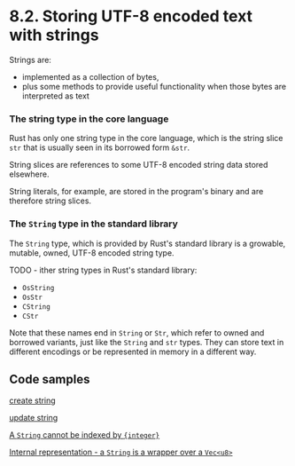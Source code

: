 # 8.2. Storing UTF-8 encoded text with strings

Strings are:

- implemented as a collection of bytes,
- plus some methods to provide useful functionality when those bytes are interpreted as text

### The string type in the core language

Rust has only one string type in the core language, which is the string slice `str` that is usually seen in its borrowed form `&str`.

String slices are references to some UTF-8 encoded string data stored elsewhere.

String literals, for example, are stored in the program's binary and are therefore string slices.

### The `String` type in the standard library

The `String` type, which is provided by Rust's standard library is a growable, mutable, owned, UTF-8 encoded string type.

TODO - ither string types in Rust's standard library:

- `OsString`
- `OsStr`
- `CString`
- `CStr`

Note that these names end in `String` or `Str`, which refer to owned and borrowed variants, just like the `String` and `str` types. They can store text in different encodings or be represented in memory in a different way.

## Code samples

[create string](./crates/create_string/src/main.rs)

[update string](./crates/update_string/src/main.rs)

[A `String` cannot be indexed by `{integer}`](./crates/cannot_index_string/src/main.rs)

[Internal representation - a `String` is a wrapper over a `Vec<u8>`](./crates/string_wraps_vec_u8/src/main.rs)

